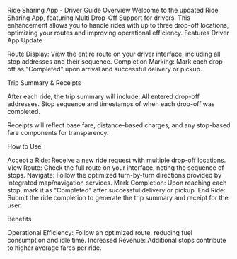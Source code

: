 Ride Sharing App - Driver Guide
Overview
Welcome to the updated Ride Sharing App, featuring Multi Drop-Off Support for drivers. This enhancement allows you to handle rides with up to three drop-off locations, optimizing your routes and improving operational efficiency.
Features
Driver App Update

Route Display: View the entire route on your driver interface, including all stop addresses and their sequence.
Completion Marking: Mark each drop-off as "Completed" upon arrival and successful delivery or pickup.

Trip Summary & Receipts

After each ride, the trip summary will include:
All entered drop-off addresses.
Stop sequence and timestamps of when each drop-off was completed.


Receipts will reflect base fare, distance-based charges, and any stop-based fare components for transparency.

How to Use

Accept a Ride: Receive a new ride request with multiple drop-off locations.
View Route: Check the full route on your interface, noting the sequence of stops.
Navigate: Follow the optimized turn-by-turn directions provided by integrated map/navigation services.
Mark Completion: Upon reaching each stop, mark it as "Completed" after successful delivery or pickup.
End Ride: Submit the ride completion to generate the trip summary and receipt for the user.

Benefits

Operational Efficiency: Follow an optimized route, reducing fuel consumption and idle time.
Increased Revenue: Additional stops contribute to higher average fares per ride.
